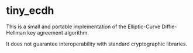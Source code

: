 # tiny_ecdh

This is a small and portable implementation of the Elliptic-Curve Diffie-Hellman key agreement algorithm. 

It does not guarantee interoperability with standard cryptographic libraries.
